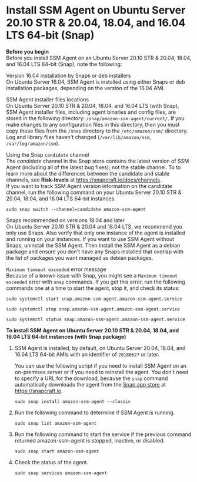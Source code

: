 # Install SSM Agent on Ubuntu Server 20\.10 STR & 20\.04, 18\.04, and 16\.04 LTS 64\-bit \(Snap\)<a name="agent-install-ubuntu-64-snap"></a>

**Before you begin**  
Before you install SSM Agent on an Ubuntu Server 20\.10 STR & 20\.04, 18\.04, and 16\.04 LTS 64\-bit \(Snap\), note the following: 

Version 16\.04 installation by Snaps or deb installers  
On Ubuntu Server 16\.04, SSM Agent is installed using either Snaps or deb installation packages, depending on the version of the 16\.04 AMI\.

SSM Agent installer files locations  
On Ubuntu Server 20\.10 STR & 20\.04, 18\.04, and 16\.04 LTS \(with Snap\), SSM Agent installer files, including agent binaries and config files, are stored in the following directory: `/snap/amazon-ssm-agent/current/`\. If you make changes to any configuration files in this directory, then you must copy these files from the `/snap` directory to the `/etc/amazon/ssm/` directory\. Log and library files haven't changed \(`/var/lib/amazon/ssm`, `/var/log/amazon/ssm`\)\.

Using the Snap `candidate` channel  
The *candidate* channel in the Snap store contains the latest version of SSM Agent \(including all of the latest bug fixes\); not the stable channel\. To to learn more about the differences between the candidate and stable channels, see **Risk\-levels** at [https://snapcraft\.io/docs/channels](https://snapcraft.io/docs/channels)\.  
If you want to track SSM Agent version information on the candidate channel, run the following command on your Ubuntu Server 20\.10 STR & 20\.04, 18\.04, and 16\.04 LTS 64\-bit instances\.  

```
sudo snap switch --channel=candidate amazon-ssm-agent
```

Snaps recommended on versions 18\.04 and later  
On Ubuntu Server 20\.10 STR & 20\.04 and 18\.04 LTS, we recommend you only use Snaps\. Also verify that only one instance of the agent is installed and running on your instances\. If you want to use SSM Agent without Snaps, uninstall the SSM Agent\. Then install the SSM Agent as a debian package and ensure you don't have any Snaps installed that overlap with the list of packages you want managed as debian packages\.

`Maximum timeout exceeded` error message  
Because of a known issue with Snap, you might see a `Maximum timeout exceeded` error with `snap` commands\. If you get this error, run the following commands one at a time to start the agent, stop it, and check its status:   

```
sudo systemctl start snap.amazon-ssm-agent.amazon-ssm-agent.service
```

```
sudo systemctl stop snap.amazon-ssm-agent.amazon-ssm-agent.service
```

```
sudo systemctl status snap.amazon-ssm-agent.amazon-ssm-agent.service
```

**To install SSM Agent on Ubuntu Server 20\.10 STR & 20\.04, 18\.04, and 16\.04 LTS 64\-bit instances \(with Snap package\)**

1. SSM Agent is installed, by default, on Ubuntu Server 20\.04, 18\.04, and 16\.04 LTS 64\-bit AMIs with an identifier of `20180627` or later\.

   You can use the following script if you need to install SSM Agent on an on\-premises server or if you need to reinstall the agent\. You don't need to specify a URL for the download, because the `snap` command automatically downloads the agent from the [Snap app store](https://snapcraft.io/amazon-ssm-agent) at [https://snapcraft\.io](https://snapcraft.io)\.

   ```
   sudo snap install amazon-ssm-agent --classic
   ```

1. Run the following command to determine if SSM Agent is running\. 

   ```
   sudo snap list amazon-ssm-agent
   ```

1. Run the following command to start the service if the previous command returned amazon\-ssm\-agent is stopped, inactive, or disabled\.

   ```
   sudo snap start amazon-ssm-agent
   ```

1. Check the status of the agent\.

   ```
   sudo snap services amazon-ssm-agent
   ```